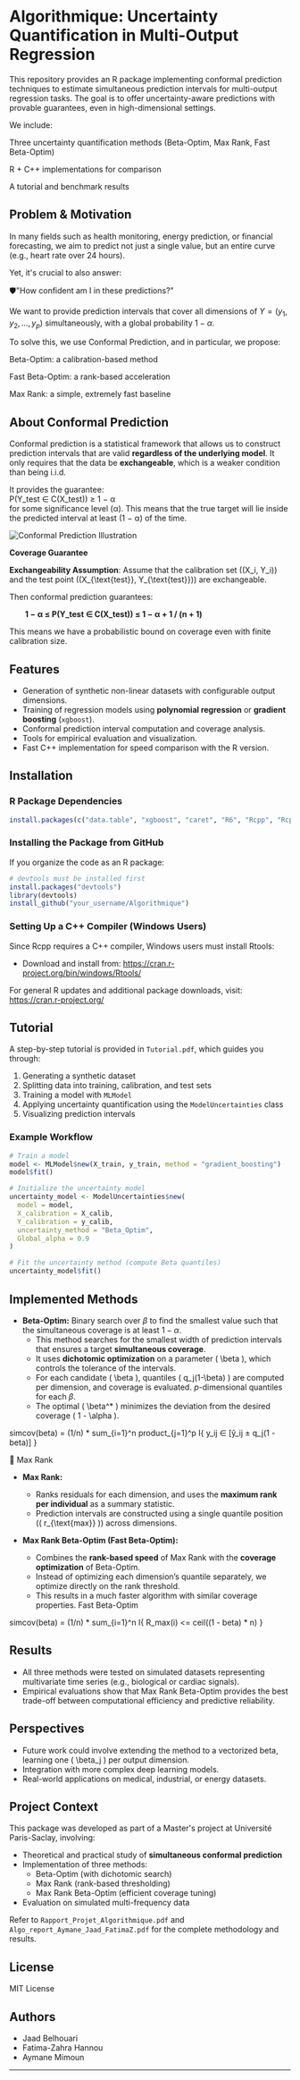# Algorithmique: Uncertainty Quantification in Multi-Output Regression


This repository provides an R package implementing conformal prediction techniques to estimate simultaneous prediction intervals for multi-output regression tasks. The goal is to offer uncertainty-aware predictions with provable guarantees, even in high-dimensional settings.

We include:

Three uncertainty quantification methods (Beta-Optim, Max Rank, Fast Beta-Optim)

R + C++ implementations for comparison

A tutorial and benchmark results

## Problem & Motivation

In many fields such as health monitoring, energy prediction, or financial forecasting, we aim to predict not just a single value, but an entire curve (e.g., heart rate over 24 hours).

Yet, it's crucial to also answer:

🛡"How confident am I in these predictions?"

We want to provide prediction intervals that cover all dimensions of $Y = (y_1, y_2, \dots, y_p)$ simultaneously, with a global probability $1 - \alpha$.

To solve this, we use Conformal Prediction, and in particular, we propose:

Beta-Optim: a calibration-based method

Fast Beta-Optim: a rank-based acceleration

Max Rank: a simple, extremely fast baseline

## About Conformal Prediction

Conformal prediction is a statistical framework that allows us to construct prediction intervals that are valid **regardless of the underlying model**. It only requires that the data be **exchangeable**, which is a weaker condition than being i.i.d.

It provides the guarantee:  
P(Y_test ∈ C(X_test)) ≥ 1 − α  
for some significance level (α). This means that the true target will lie inside the predicted interval at least (1 − α) of the time.

![Conformal Prediction Illustration](figures/conformal_diagram.png)



**Coverage Guarantee**

**Exchangeability Assumption**: Assume that the calibration set \((X_i, Y_i)\) and the test point \((X_{\text{test}}, Y_{\text{test}})\) are exchangeable.

Then conformal prediction guarantees:

  **1 − α ≤ P(Y_test ∈ C(X_test)) ≤ 1 − α + 1 / (n + 1)**

This means we have a probabilistic bound on coverage even with finite calibration size.


## Features
- Generation of synthetic non-linear datasets with configurable output dimensions.
- Training of regression models using **polynomial regression** or **gradient boosting** (`xgboost`).
- Conformal prediction interval computation and coverage analysis.
- Tools for empirical evaluation and visualization.
- Fast C++ implementation for speed comparison with the R version.

## Installation
### R Package Dependencies
```r
install.packages(c("data.table", "xgboost", "caret", "R6", "Rcpp", "RcppArmadillo", "devtools", "roxygen2", "testthat"))
```

### Installing the Package from GitHub
If you organize the code as an R package:
```r
# devtools must be installed first
install.packages("devtools")
library(devtools)
install_github("your_username/Algorithmique")
```

### Setting Up a C++ Compiler (Windows Users)
Since Rcpp requires a C++ compiler, Windows users must install Rtools:
- Download and install from: https://cran.r-project.org/bin/windows/Rtools/

For general R updates and additional package downloads, visit: https://cran.r-project.org/

## Tutorial
A step-by-step tutorial is provided in `Tutorial.pdf`, which guides you through:
1. Generating a synthetic dataset
2. Splitting data into training, calibration, and test sets
3. Training a model with `MLModel`
4. Applying uncertainty quantification using the `ModelUncertainties` class
5. Visualizing prediction intervals

### Example Workflow
```r
# Train a model
model <- MLModel$new(X_train, y_train, method = "gradient_boosting")
model$fit()

# Initialize the uncertainty model
uncertainty_model <- ModelUncertainties$new(
  model = model,
  X_calibration = X_calib,
  Y_calibration = y_calib,
  uncertainty_method = "Beta_Optim",
  Global_alpha = 0.9
)

# Fit the uncertainty method (compute Beta quantiles)
uncertainty_model$fit()
```

## Implemented Methods
- **Beta-Optim:**
Binary search over $\beta$ to find the smallest value such that the simultaneous coverage is at least $1 - \alpha$.
  - This method searches for the smallest width of prediction intervals that ensures a target **simultaneous coverage**.
  - It uses **dichotomic optimization** on a parameter \( \beta \), which controls the tolerance of the intervals.
  - For each candidate \( \beta \), quantiles \( q_j(1-\beta) \) are computed per dimension, and coverage is evaluated.
$p$-dimensional quantiles for each $\beta$.
  - The optimal \( \beta^* \) minimizes the deviation from the desired coverage \( 1 - \alpha \).

simcov(beta) = (1/n) * sum_{i=1}^n  product_{j=1}^p  I{ y_ij ∈ [ŷ_ij ± q_j(1 - beta)] }


🔹 Max Rank
- **Max Rank:**
  - Ranks residuals for each dimension, and uses the **maximum rank per individual** as a summary statistic.
  - Prediction intervals are constructed using a single quantile position (\( r_{\text{max}} \)) across dimensions.

- **Max Rank Beta-Optim (Fast Beta-Optim):**
  - Combines the **rank-based speed** of Max Rank with the **coverage optimization** of Beta-Optim.
  - Instead of optimizing each dimension’s quantile separately, we optimize directly on the rank threshold.
  - This results in a much faster algorithm with similar coverage properties.
 Fast Beta-Optim

simcov(beta) = (1/n) * sum_{i=1}^n  I{ R_max(i) <= ceil((1 - beta) * n) }



## Results
- All three methods were tested on simulated datasets representing multivariate time series (e.g., biological or cardiac signals).
- Empirical evaluations show that Max Rank Beta-Optim provides the best trade-off between computational efficiency and predictive reliability.

## Perspectives
- Future work could involve extending the method to a vectorized beta, learning one \( \beta_j \) per output dimension.
- Integration with more complex deep learning models.
- Real-world applications on medical, industrial, or energy datasets.

## Project Context
This package was developed as part of a Master's project at Université Paris-Saclay, involving:
- Theoretical and practical study of **simultaneous conformal prediction**
- Implementation of three methods:
  - Beta-Optim (with dichotomic search)
  - Max Rank (rank-based thresholding)
  - Max Rank Beta-Optim (efficient coverage tuning)
- Evaluation on simulated multi-frequency data

Refer to `Rapport_Projet_Algorithmique.pdf` and `Algo_report_Aymane_Jaad_FatimaZ.pdf` for the complete methodology and results.

## License
MIT License

## Authors
- Jaad Belhouari
- Fatima-Zahra Hannou
- Aymane Mimoun

---

